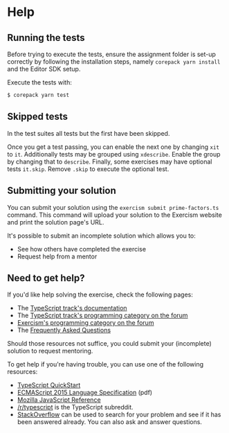 # Help

## Running the tests

Before trying to execute the tests, ensure the assignment folder is set-up correctly by following the installation steps, namely `corepack yarn install` and the Editor SDK setup.

Execute the tests with:

```bash
$ corepack yarn test
```

## Skipped tests

In the test suites all tests but the first have been skipped.

Once you get a test passing, you can enable the next one by changing `xit` to `it`.
Additionally tests may be grouped using `xdescribe`.
Enable the group by changing that to `describe`.
Finally, some exercises may have optional tests `it.skip`.
Remove `.skip` to execute the optional test.

## Submitting your solution

You can submit your solution using the `exercism submit prime-factors.ts` command.
This command will upload your solution to the Exercism website and print the solution page's URL.

It's possible to submit an incomplete solution which allows you to:

- See how others have completed the exercise
- Request help from a mentor

## Need to get help?

If you'd like help solving the exercise, check the following pages:

- The [TypeScript track's documentation](https://exercism.org/docs/tracks/typescript)
- The [TypeScript track's programming category on the forum](https://forum.exercism.org/c/programming/typescript)
- [Exercism's programming category on the forum](https://forum.exercism.org/c/programming/5)
- The [Frequently Asked Questions](https://exercism.org/docs/using/faqs)

Should those resources not suffice, you could submit your (incomplete) solution to request mentoring.

To get help if you're having trouble, you can use one of the following resources:

- [TypeScript QuickStart](https://www.typescriptlang.org/docs/handbook/release-notes/overview.html)
- [ECMAScript 2015 Language Specification](https://www.ecma-international.org/wp-content/uploads/ECMA-262_6th_edition_june_2015.pdf) (pdf)
- [Mozilla JavaScript Reference](https://developer.mozilla.org/en-US/docs/Web/JavaScript/Reference)
- [/r/typescript](https://www.reddit.com/r/typescript) is the TypeScript subreddit.
- [StackOverflow](https://stackoverflow.com/questions/tagged/typescript) can be used to search for your problem and see if it has been answered already. You can also ask and answer questions.